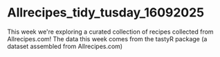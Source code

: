 # Allrecipes_tidy_tusday_16092025
This week we're exploring a curated collection of recipes collected from Allrecipes.com! The data this week comes from the tastyR package (a dataset assembled from Allrecipes.com)
